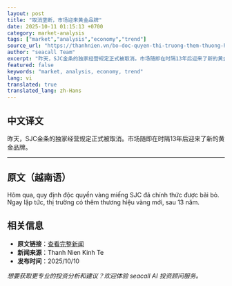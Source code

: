 ```yaml
---
layout: post
title: "取消垄断，市场迎来黄金品牌"
date: 2025-10-11 01:15:13 +0700
category: market-analysis
tags: ["market","analysis","economy","trend"]
source_url: "https://thanhnien.vn/bo-doc-quyen-thi-truong-them-thuong-hieu-vang-mieng-185251010230929665.htm"
author: "seacall Team"
excerpt: "昨天，SJC金条的独家经营规定正式被取消。市场随即在时隔13年后迎来了新的黄金品牌。..."
featured: false
keywords: "market, analysis, economy, trend"
lang: vi
translated: true
translated_lang: zh-Hans
---
```


## 中文译文

昨天，SJC金条的独家经营规定正式被取消。市场随即在时隔13年后迎来了新的黄金品牌。

---

## 原文（越南语）

H&ocirc;m qua, quy định độc quyền v&agrave;ng miếng SJC đ&atilde; ch&iacute;nh thức được b&atilde;i bỏ. Ngay lập tức, thị trường c&oacute; th&ecirc;m thương hiệu v&agrave;ng mới, sau 13 năm.

## 相关信息

- **原文链接**：[查看完整新闻](https://thanhnien.vn/bo-doc-quyen-thi-truong-them-thuong-hieu-vang-mieng-185251010230929665.htm)
- **新闻来源**：Thanh Nien Kinh Te
- **发布时间**：2025/10/10

*想要获取更专业的投资分析和建议？欢迎体验 seacall AI 投资顾问服务。*